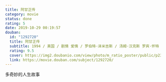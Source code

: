 ```yaml
---
title: 阿甘正传
category: movie
status: done
rating: 5
date: 2019-10-29 00:19:57
douban:
  id: "1292720"
  title: 阿甘正传
  subtitle: 1994 / 美国 / 剧情 爱情 / 罗伯特·泽米吉斯 / 汤姆·汉克斯 罗宾·怀特
  rating: 9.5
  cover: https://img2.doubanio.com/view/photo/m_ratio_poster/public/p2372307693.jpg
  link: https://movie.douban.com/subject/1292720/
---
```


多奇妙的人生故事
